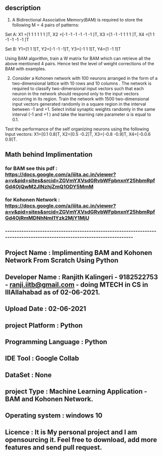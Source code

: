 
## description 

1. A Bidirectional Associative Memory(BAM)  is required to store the following  M = 4 pairs of patterns:

Set A:  X1 =[1 1 1 1 1 1 ]T,  X2 =[-1 -1 -1 -1 -1 -1 ]T,  X3 =[1 -1 -1 1 1 1 ]T,  X4 =[1 1 -1 -1 -1 -1 ]T

Set B:  Y1=[1 1 1]T, Y2=[-1 -1 -1]T, Y3=[-1 1 1]T, Y4=[1 -1 1]T

Using BAM algorithm, train a W matrix for BAM which can retrieve all the above mentioned 4 pairs. 
Hence test the level of weight corrections of the BAM with examples.

2. Consider a Kohonen network with 100 neurons arranged in the form of a two-dimensional lattice with 10 rows and 10 columns . 
The network is required to classify two-dimensional input vectors such that each neuron in the network should respond only to the input vectors occurring in its region. 
Train the network with 1500 two-dimensional input vectors generated randomly in a square region in the interval between -1 and +1. Select initial synaptic weights randomly in the same interval  (-1 and +1  ) and take the learning rate parameter α is equal to 0.1.

Test the performance of the self organizing neurons using the following
Input vectors:
X1=[0.1  0.8]T,  X2=[0.5  -0.2]T, X3=[-0.8  -0.9]T, X4=[-0.0.6  0.9]T.

## Math behind Implimentation 

### for BAM see this pdf : https://docs.google.com/a/iiita.ac.in/viewer?a=v&pid=sites&srcid=ZGVmYXVsdGRvbWFpbnxnY25hbmRpfGd4OjQwM2JlNzhjZmQ1ODY5MmM
### for Kohonen Network  : https://docs.google.com/a/iiita.ac.in/viewer?a=v&pid=sites&srcid=ZGVmYXVsdGRvbWFpbnxnY25hbmRpfGd4OjRmMDNhNmI1Yzk2MjY1MjU



### ------------------------------------------------------------------------------------------------------------------------
## Project Name :	         Implimenting BAM and Kohonen Network From Scratch Using Python 
## Developer Name :	       Ranjith Kalingeri - 9182522753 - ranji.iitb@gmail.com - doing MTECH in CS in IIIAllahabad as of 02-06-2021. 
## Upload Date :	         02-06-2021
## project Platform :      Python
## Programming Language :  Python
## IDE Tool :	             Google Collab
## DataSet :	             None
## project Type :	         Machine Learning Application - BAM and Kohonen Network.  
## Operating system :      windows 10 
## Licence          :      It is My personal project and I am opensourcing it. Feel free to download, add more features and send pull request.
